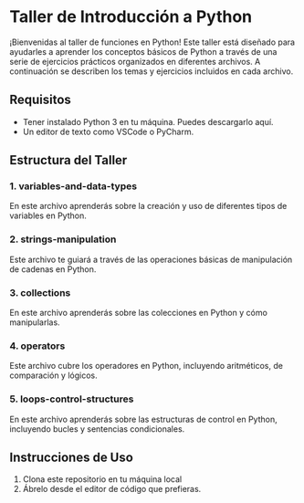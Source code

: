 # Taller de Introducción a Python

¡Bienvenidas al taller de funciones en Python! 
Este taller está diseñado para ayudarles a aprender los conceptos básicos de Python a través de una serie de 
ejercicios prácticos organizados en diferentes archivos. A continuación se describen los temas y ejercicios incluidos 
en cada archivo.

## Requisitos
* Tener instalado Python 3 en tu máquina. Puedes descargarlo aquí.
* Un editor de texto como VSCode o PyCharm.

## Estructura del Taller

### 1. variables-and-data-types
En este archivo aprenderás sobre la creación y uso de diferentes tipos de variables en Python.

### 2. strings-manipulation
Este archivo te guiará a través de las operaciones básicas de manipulación de cadenas en Python.

### 3. collections
En este archivo aprenderás sobre las colecciones en Python y cómo manipularlas.

### 4. operators
Este archivo cubre los operadores en Python, incluyendo aritméticos, de comparación y lógicos.

### 5. loops-control-structures
En este archivo aprenderás sobre las estructuras de control en Python, incluyendo bucles y sentencias condicionales.

## Instrucciones de Uso
1. Clona este repositorio en tu máquina local
2. Ábrelo desde el editor de código que prefieras.
